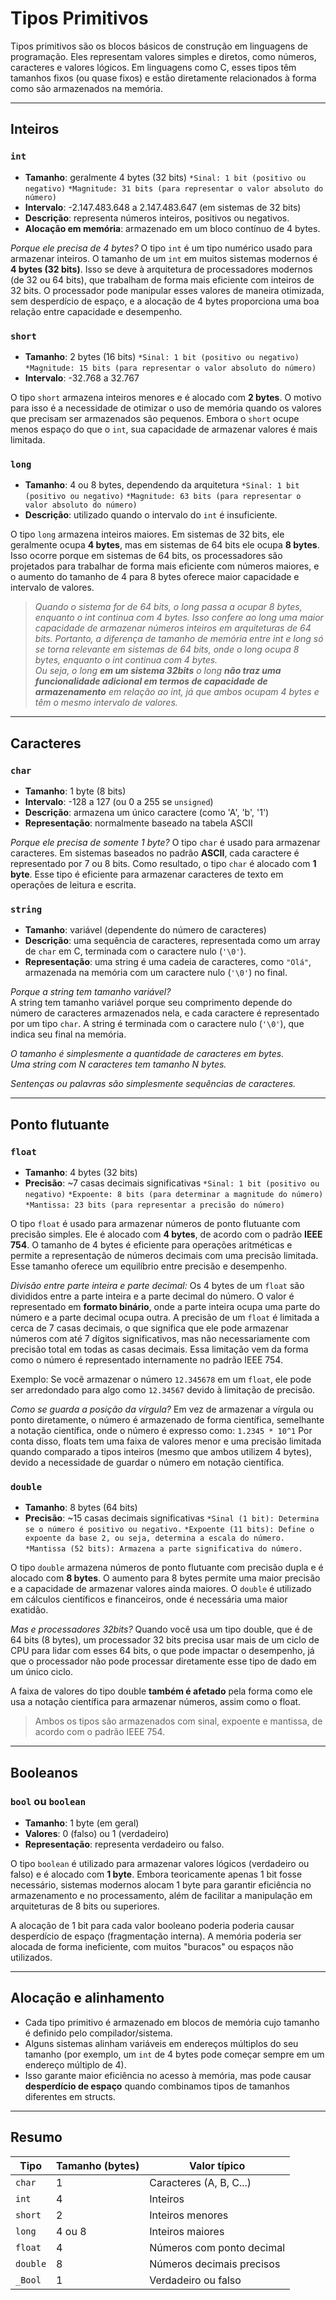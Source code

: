 # Tipos Primitivos

Tipos primitivos são os blocos básicos de construção em linguagens de programação. Eles representam valores simples e diretos, como números, caracteres e valores lógicos. Em linguagens como C, esses tipos têm tamanhos fixos (ou quase fixos) e estão diretamente relacionados à forma como são armazenados na memória.

---

## Inteiros

### `int`
- **Tamanho**: geralmente 4 bytes (32 bits)
`*Sinal: 1 bit (positivo ou negativo)`
`*Magnitude: 31 bits (para representar o valor absoluto do número)`
- **Intervalo**: -2.147.483.648 a 2.147.483.647 (em sistemas de 32 bits)
- **Descrição**: representa números inteiros, positivos ou negativos.
- **Alocação em memória**: armazenado em um bloco contínuo de 4 bytes.

*Porque ele precisa de 4 bytes?*
O tipo `int` é um tipo numérico usado para armazenar inteiros. O tamanho de um `int` em muitos sistemas modernos é **4 bytes (32 bits)**. Isso se deve à arquitetura de processadores modernos (de 32 ou 64 bits), que trabalham de forma mais eficiente com inteiros de 32 bits. O processador pode manipular esses valores de maneira otimizada, sem desperdício de espaço, e a alocação de 4 bytes proporciona uma boa relação entre capacidade e desempenho.


### `short`
- **Tamanho**: 2 bytes (16 bits)
`*Sinal: 1 bit (positivo ou negativo)`
`*Magnitude: 15 bits (para representar o valor absoluto do número)`
- **Intervalo**: -32.768 a 32.767

O tipo `short` armazena inteiros menores e é alocado com **2 bytes**. O motivo para isso é a necessidade de otimizar o uso de memória quando os valores que precisam ser armazenados são pequenos. Embora o `short` ocupe menos espaço do que o `int`, sua capacidade de armazenar valores é mais limitada.

### `long`
- **Tamanho**: 4 ou 8 bytes, dependendo da arquitetura
`*Sinal: 1 bit (positivo ou negativo)`
`*Magnitude: 63 bits (para representar o valor absoluto do número)`
- **Descrição**: utilizado quando o intervalo do `int` é insuficiente.

O tipo `long` armazena inteiros maiores. Em sistemas de 32 bits, ele geralmente ocupa **4 bytes**, mas em sistemas de 64 bits ele ocupa **8 bytes**. Isso ocorre porque em sistemas de 64 bits, os processadores são projetados para trabalhar de forma mais eficiente com números maiores, e o aumento do tamanho de 4 para 8 bytes oferece maior capacidade e intervalo de valores.

>*Quando o sistema for de 64 bits, o long passa a ocupar 8 bytes, enquanto o int continua com 4 bytes. Isso confere ao long uma maior capacidade de armazenar números inteiros em arquiteturas de 64 bits. Portanto, a diferença de tamanho de memória entre int e long só se torna relevante em sistemas de 64 bits, onde o long ocupa 8 bytes, enquanto o int continua com 4 bytes.<br>Ou seja, o long **em um sistema 32bits** o long **não traz uma funcionalidade adicional em termos de capacidade de armazenamento** em relação ao int, já que ambos ocupam 4 bytes e têm o mesmo intervalo de valores.*

---

## Caracteres

### `char`
- **Tamanho**: 1 byte (8 bits)
- **Intervalo**: -128 a 127 (ou 0 a 255 se `unsigned`)
- **Descrição**: armazena um único caractere (como 'A', 'b', '1')
- **Representação**: normalmente baseado na tabela ASCII

*Porque ele precisa de somente 1 byte?*
O tipo `char` é usado para armazenar caracteres. Em sistemas baseados no padrão **ASCII**, cada caractere é representado por 7 ou 8 bits. Como resultado, o tipo `char` é alocado com **1 byte**. Esse tipo é eficiente para armazenar caracteres de texto em operações de leitura e escrita.


### `string`
- **Tamanho**: variável (dependente do número de caracteres)
- **Descrição**: uma sequência de caracteres, representada como um array de `char` em C, terminada com o caractere nulo (`'\0'`).
- **Representação**: uma string é uma cadeia de caracteres, como `"Olá"`, armazenada na memória com um caractere nulo (`'\0'`) no final.

*Porque a string tem tamanho variável?*  
A string tem tamanho variável porque seu comprimento depende do número de caracteres armazenados nela, e cada caractere é representado por um tipo `char`. A string é terminada com o caractere nulo (`'\0'`), que indica seu final na memória.

*O tamanho é simplesmente a quantidade de caracteres em bytes. <br> Uma string com N caracteres tem tamanho N bytes.*

*Sentenças ou palavras são simplesmente sequências de caracteres.*

---

## Ponto flutuante

### `float`
- **Tamanho**: 4 bytes (32 bits)
- **Precisão**: ~7 casas decimais significativas
`*Sinal: 1 bit (positivo ou negativo)`
`*Expoente: 8 bits (para determinar a magnitude do número)`
`*Mantissa: 23 bits (para representar a precisão do número)`

O tipo `float` é usado para armazenar números de ponto flutuante com precisão simples. Ele é alocado com **4 bytes**, de acordo com o padrão **IEEE 754**. O tamanho de 4 bytes é eficiente para operações aritméticas e permite a representação de números decimais com uma precisão limitada. Esse tamanho oferece um equilíbrio entre precisão e desempenho.

*Divisão entre parte inteira e parte decimal:*
Os 4 bytes de um `float` são divididos entre a parte inteira e a parte decimal do número. O valor é representado em **formato binário**, onde a parte inteira ocupa uma parte do número e a parte decimal ocupa outra. A precisão de um `float` é limitada a cerca de 7 casas decimais, o que significa que ele pode armazenar números com até 7 dígitos significativos, mas não necessariamente com precisão total em todas as casas decimais. Essa limitação vem da forma como o número é representado internamente no padrão IEEE 754.

Exemplo:
Se você armazenar o número `12.345678` em um `float`, ele pode ser arredondado para algo como `12.34567` devido à limitação de precisão.

*Como se guarda a posição da vírgula?*
Em vez de armazenar a vírgula ou ponto diretamente, o número é armazenado de forma científica, semelhante a notação científica, onde o número é expresso como: `1.2345 * 10^1`
Por conta disso, floats tem uma faixa de valores menor e uma precisão limitada quando comparado a tipos inteiros (mesmo que ambos utilizem 4 bytes), devido a necessidade de guardar o número em notação científica.


### `double`
- **Tamanho**: 8 bytes (64 bits)
- **Precisão**: ~15 casas decimais significativas
`*Sinal (1 bit): Determina se o número é positivo ou negativo.`
`*Expoente (11 bits): Define o expoente da base 2, ou seja, determina a escala do número.`
`*Mantissa (52 bits): Armazena a parte significativa do número.`

O tipo `double` armazena números de ponto flutuante com precisão dupla e é alocado com **8 bytes**. O aumento para 8 bytes permite uma maior precisão e a capacidade de armazenar valores ainda maiores. O `double` é utilizado em cálculos científicos e financeiros, onde é necessária uma maior exatidão.

*Mas e processadores 32bits?*
Quando você usa um tipo double, que é de 64 bits (8 bytes), um processador 32 bits precisa usar mais de um ciclo de CPU para lidar com esses 64 bits, o que pode impactar o desempenho, já que o processador não pode processar diretamente esse tipo de dado em um único ciclo.

A faixa de valores do tipo double **também é afetado** pela forma como ele usa a notação científica para armazenar números, assim como o float.

> Ambos os tipos são armazenados com sinal, expoente e mantissa, de acordo com o padrão IEEE 754.

---

## Booleanos

### `bool` ou `boolean`
- **Tamanho**: 1 byte (em geral)
- **Valores**: 0 (falso) ou 1 (verdadeiro)
- **Representação**: representa verdadeiro ou falso.

O tipo `boolean` é utilizado para armazenar valores lógicos (verdadeiro ou falso) e é alocado com **1 byte**. Embora teoricamente apenas 1 bit fosse necessário, sistemas modernos alocam 1 byte para garantir eficiência no armazenamento e no processamento, além de facilitar a manipulação em arquiteturas de 8 bits ou superiores.
 
A alocação de 1 bit para cada valor booleano poderia poderia causar desperdício de espaço (fragmentação interna). A memória poderia ser alocada de forma ineficiente, com muitos "buracos" ou espaços não utilizados.

---

## Alocação e alinhamento

- Cada tipo primitivo é armazenado em blocos de memória cujo tamanho é definido pelo compilador/sistema.
- Alguns sistemas alinham variáveis em endereços múltiplos do seu tamanho (por exemplo, um `int` de 4 bytes pode começar sempre em um endereço múltiplo de 4).
- Isso garante maior eficiência no acesso à memória, mas pode causar **desperdício de espaço** quando combinamos tipos de tamanhos diferentes em structs.

---

## Resumo

| Tipo       | Tamanho (bytes) | Valor típico                 |
|------------|------------------|------------------------------|
| `char`     | 1                | Caracteres (A, B, C...)       |
| `int`      | 4                | Inteiros                      |
| `short`    | 2                | Inteiros menores              |
| `long`     | 4 ou 8           | Inteiros maiores              |
| `float`    | 4                | Números com ponto decimal     |
| `double`   | 8                | Números decimais precisos     |
| `_Bool`    | 1                | Verdadeiro ou falso           |